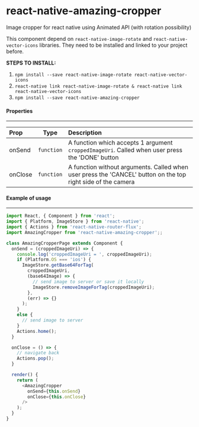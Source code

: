 # react-native-amazing-cropper
Image cropper for react native using Animated API (with rotation possibility)

This component depend on `react-native-image-rotate` and `react-native-vector-icons` libraries. They need to be installed and linked to your project before.

**STEPS TO INSTALL:**
1. `npm install --save react-native-image-rotate react-native-vector-icons`
2. `react-native link react-native-image-rotate & react-native link react-native-vector-icons`
3. `npm install --save react-native-amazing-cropper`

#### Properties
-------------
| Prop  | Type | Description |
| :------------ |:---------------:| :---------------|
| onSend | `function` | A function which accepts 1 argument `croppedImageUri`. Called when user press the 'DONE' button |
| onClose | `function` | A function without arguments. Called when user press the 'CANCEL' button on the top right side of the camera |

#### Example of usage
-------------
```javascript
import React, { Component } from 'react';
import { Platform, ImageStore } from 'react-native';
import { Actions } from 'react-native-router-flux';
import AmazingCropper from 'react-native-amazing-cropper';;

class AmazingCropperPage extends Component {
  onSend = (croppedImageUri) => {
    console.log('croppedImageUri = ', croppedImageUri);
    if (Platform.OS === 'ios') {
      ImageStore.getBase64ForTag(
        croppedImageUri,
        (base64Image) => {
          // send image to server or save it locally
          ImageStore.removeImageForTag(croppedImageUri);
        },
        (err) => {}
      );
    }
    else {
      // send image to server
    }
    Actions.home();
  }

  onClose = () => {
    // navigate back
    Actions.pop();
  }

  render() {
    return (
      <AmazingCropper
        onSend={this.onSend}
        onClose={this.onClose}
      />
    );
  }
}
```
